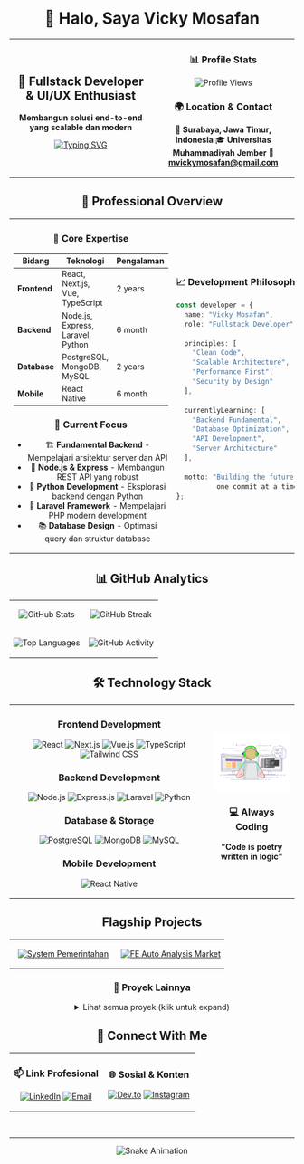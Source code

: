 <div align="center">

# 👋 Halo, Saya Vicky Mosafan

<table>
<tr>
<td width="50%" align="center">

## 🚀 Fullstack Developer & UI/UX Enthusiast

**Membangun solusi end-to-end yang scalable dan modern**

[![Typing SVG](https://readme-typing-svg.demolab.com?font=Fira+Code&size=22&duration=3000&pause=1000&color=2E86AB&width=400&lines=Fullstack+Developer;UI/UX+Enthusiast)](https://git.io/typing-svg)

</td>
<td width="50%" align="center">

### 📊 Profile Stats
![Profile Views](https://komarev.com/ghpvc/?username=vickyymosafan&label=Profile%20Views&color=0e75b6&style=flat-square)

### 🌍 Location & Contact
📍 **Surabaya, Jawa Timur, Indonesia**
🎓 **Universitas Muhammadiyah Jember**
📧 **mvickymosafan@gmail.com**

</td>
</tr>
</table>

</div>

<div align="center">

## 💼 Professional Overview

<table>
<tr>
<td width="60%" align="center">

### 🎯 Core Expertise

| Bidang | Teknologi | Pengalaman |
|--------|-----------|------------|
| **Frontend** | React, Next.js, Vue, TypeScript | 2 years |
| **Backend** | Node.js, Express, Laravel, Python | 6 month |
| **Database** | PostgreSQL, MongoDB, MySQL | 2 years |
| **Mobile** | React Native | 6 month |

### 🚀 Current Focus
- 🏗️ **Fundamental Backend** - Mempelajari arsitektur server dan API
- 🔧 **Node.js & Express** - Membangun REST API yang robust
- 🐍 **Python Development** - Eksplorasi backend dengan Python
- 🎨 **Laravel Framework** - Mempelajari PHP modern development
- 📚 **Database Design** - Optimasi query dan struktur database

</td>
<td width="40%" align="center">

<div align="left">

### 📈 Development Philosophy

```typescript
const developer = {
  name: "Vicky Mosafan",
  role: "Fullstack Developer",

  principles: [
    "Clean Code",
    "Scalable Architecture",
    "Performance First",
    "Security by Design"
  ],

  currentlyLearning: [
    "Backend Fundamental",
    "Database Optimization",
    "API Development",
    "Server Architecture"
  ],

  motto: "Building the future,
          one commit at a time 🚀"
};
```

</div>

</td>
</tr>
</table>

</div>

<div align="center">

## 📊 GitHub Analytics

<table>
<tr>
<td width="50%" align="center">

![GitHub Stats](https://github-readme-stats.vercel.app/api?username=vickyymosafan&show_icons=true&theme=tokyonight&hide_border=true&count_private=true&include_all_commits=true)

</td>
<td width="50%" align="center">

![GitHub Streak](https://github-readme-streak-stats.herokuapp.com/?user=vickyymosafan&theme=tokyonight&hide_border=true)

</td>
</tr>
<tr>
<td width="50%" align="center">

![Top Languages](https://github-readme-stats.vercel.app/api/top-langs/?username=vickyymosafan&theme=tokyonight&hide_border=true&layout=compact&langs_count=8)

</td>
<td width="50%" align="center">

![GitHub Activity](https://github-readme-activity-graph.vercel.app/graph?username=vickyymosafan&theme=tokyo-night&hide_border=true&area=true&height=300)

</td>
</tr>
</table>

</div>

<div align="center">

## 🛠️ Technology Stack

<table>
<tr>
<td width="70%" align="center">

### Frontend Development
![React](https://img.shields.io/badge/React-20232A?style=for-the-badge&logo=react&logoColor=61DAFB)
![Next.js](https://img.shields.io/badge/Next.js-000000?style=for-the-badge&logo=next.js&logoColor=white)
![Vue.js](https://img.shields.io/badge/Vue.js-35495E?style=for-the-badge&logo=vue.js&logoColor=4FC08D)
![TypeScript](https://img.shields.io/badge/TypeScript-007ACC?style=for-the-badge&logo=typescript&logoColor=white)
![Tailwind CSS](https://img.shields.io/badge/Tailwind_CSS-38B2AC?style=for-the-badge&logo=tailwind-css&logoColor=white)

### Backend Development
![Node.js](https://img.shields.io/badge/Node.js-43853D?style=for-the-badge&logo=node.js&logoColor=white)
![Express.js](https://img.shields.io/badge/Express.js-404D59?style=for-the-badge)
![Laravel](https://img.shields.io/badge/Laravel-FF2D20?style=for-the-badge&logo=laravel&logoColor=white)
![Python](https://img.shields.io/badge/Python-3776AB?style=for-the-badge&logo=python&logoColor=white)

### Database & Storage
![PostgreSQL](https://img.shields.io/badge/PostgreSQL-316192?style=for-the-badge&logo=postgresql&logoColor=white)
![MongoDB](https://img.shields.io/badge/MongoDB-4EA94B?style=for-the-badge&logo=mongodb&logoColor=white)
![MySQL](https://img.shields.io/badge/MySQL-005C84?style=for-the-badge&logo=mysql&logoColor=white)

### Mobile Development
![React Native](https://img.shields.io/badge/React_Native-20232A?style=for-the-badge&logo=react&logoColor=61DAFB)

</td>
<td width="30%" align="center">

<img src="https://raw.githubusercontent.com/devSouvik/devSouvik/master/gif3.gif" alt="Tech Stack Animation" width="250"/>

### 💻 Always Coding
**"Code is poetry written in logic"**

</td>
</tr>
</table>

</div>

<div align="center">

##  Flagship Projects

<table>
<tr>
<td width="50%" align="center">

[![System Pemerintahan](https://github-readme-stats.vercel.app/api/pin/?username=vickyymosafan&repo=system-pemerintahan&theme=tokyonight&hide_border=true)](https://github.com/vickyymosafan/system-pemerintahan)

</td>
<td width="50%" align="center">

[![FE Auto Analysis Market](https://github-readme-stats.vercel.app/api/pin/?username=vickyymosafan&repo=FE_auto-analysis-market&theme=tokyonight&hide_border=true)](https://github.com/vickyymosafan/FE_auto-analysis-market)

</td>
</tr>
</table>

### 📂 Proyek Lainnya
<details>
<summary>Lihat semua proyek (klik untuk expand)</summary>

<table>
<tr>
<td width="50%" align="center">

[![SIM Architect](https://github-readme-stats.vercel.app/api/pin/?username=vickyymosafan&repo=sim-architect&theme=tokyonight&hide_border=true)](https://github.com/vickyymosafan/sim-architect)

</td>
<td width="50%" align="center">

[![BE Playlist Downloader](https://github-readme-stats.vercel.app/api/pin/?username=vickyymosafan&repo=BE_playlist-downloader&theme=tokyonight&hide_border=true)](https://github.com/vickyymosafan/BE_playlist-downloader)

</td>
</tr>
<tr>
<td width="50%" align="center">

[![PY Auto Analysis Market](https://github-readme-stats.vercel.app/api/pin/?username=vickyymosafan&repo=PY_auto-analysis-market&theme=tokyonight&hide_border=true)](https://github.com/vickyymosafan/PY_auto-analysis-market)

</td>
<td width="50%" align="center">

[![Antosa Architect](https://github-readme-stats.vercel.app/api/pin/?username=vickyymosafan&repo=antosa-architect&theme=tokyonight&hide_border=true)](https://github.com/vickyymosafan/antosa-architect)

</td>
</tr>
</table>

</details>

</div>

<div align="center">

## 🤝 Connect With Me

<table>
<tr>
<td width="50%" align="center">

### 📫 Link Profesional
[![LinkedIn](https://img.shields.io/badge/LinkedIn-0077B5?style=for-the-badge&logo=linkedin&logoColor=white)](https://www.linkedin.com/in/vickymosafan/)
[![Email](https://img.shields.io/badge/Email-D14836?style=for-the-badge&logo=gmail&logoColor=white)](mailto:mvickymosafan@gmail.com)

</td>
<td width="50%" align="center">

### 🌐 Sosial & Konten
[![Dev.to](https://img.shields.io/badge/dev.to-0A0A0A?style=for-the-badge&logo=devdotto&logoColor=white)](https://dev.to/vickymosafan)
[![Instagram](https://img.shields.io/badge/Instagram-E4405F?style=for-the-badge&logo=instagram&logoColor=white)](https://www.instagram.com/viicsyy/)

</td>
</tr>
</table>

</div>

<br>

---

<div align="center">



![Snake Animation](https://raw.githubusercontent.com/vickyymosafan/vickyymosafan/output/github-contribution-grid-snake-dark.svg)

</div>
